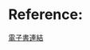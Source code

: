 # Reference:
[電子書連結](https://github.com/Avinash987/Coding/blob/master/Cracking-the-Coding-Interview-6th-Edition-189-Programming-Questions-and-Solutions.pdf)


